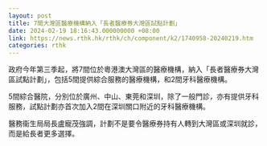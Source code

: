 ```yaml
---
layout: post
title: 7間大灣區醫療機構納入「長者醫療券大灣區試點計劃」
date: 2024-02-19 18:16:43.000000000 +08:00
link: https://news.rthk.hk/rthk/ch/component/k2/1740958-20240219.htm
categories: rthk
---
```


政府今年第三季起，將7間位於粵港澳大灣區的醫療機構，納入「長者醫療券大灣區試點計劃」，包括5間提供綜合服務的醫療機構，和2間牙科醫療機構。

5間綜合醫院，分別位於廣州、中山、東莞和深圳，除了一般門診，亦有提供牙科服務，試點計劃亦首次加入2間在深圳關口附近的牙科醫療機構。

醫務衞生局局長盧寵茂強調，計劃不是要令醫療券持有人轉到大灣區或深圳就診，而是給長者更多選擇。
